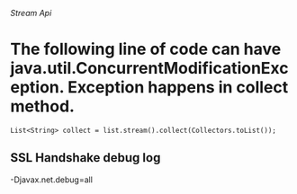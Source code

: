 *Stream Api*
# The following line of code can have java.util.ConcurrentModificationException. Exception happens in collect method. 
```
List<String> collect = list.stream().collect(Collectors.toList());
```


## SSL Handshake debug log
-Djavax.net.debug=all
